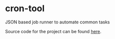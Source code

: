 # cron-tool
JSON based job runner to automate common tasks

Source code for the project can be found [here](https://github.com/rniemand/cron-tool).

<!--(Rn.BuildScriptHelper){
	"version": "1.0.106",
	"replace": true
}(END)-->
